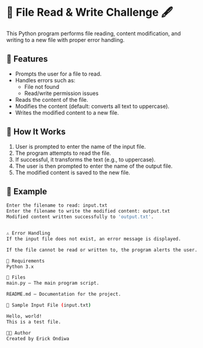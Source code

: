 # 📁 File Read & Write Challenge 🖋️

This Python program performs file reading, content modification, and writing to a new file with proper error handling.

## 🚀 Features

- Prompts the user for a file to read.
- Handles errors such as:
  - File not found
  - Read/write permission issues
- Reads the content of the file.
- Modifies the content (default: converts all text to uppercase).
- Writes the modified content to a new file.

## 🧪 How It Works

1. User is prompted to enter the name of the input file.
2. The program attempts to read the file.
3. If successful, it transforms the text (e.g., to uppercase).
4. The user is then prompted to enter the name of the output file.
5. The modified content is saved to the new file.

## 📝 Example

```bash
Enter the filename to read: input.txt
Enter the filename to write the modified content: output.txt
Modified content written successfully to 'output.txt'.


⚠️ Error Handling
If the input file does not exist, an error message is displayed.

If the file cannot be read or written to, the program alerts the user.

📌 Requirements
Python 3.x

📂 Files
main.py – The main program script.

README.md – Documentation for the project.

📄 Sample Input File (input.txt)

Hello, world!
This is a test file.

👨‍💻 Author
Created by Erick Ondiwa